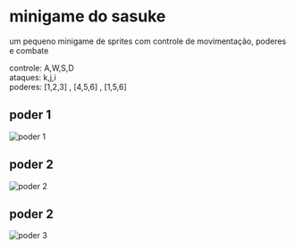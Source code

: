 # minigame do sasuke

um pequeno minigame de sprites
com controle de movimentação,
poderes e combate

controle: A,W,S,D\
ataques: k,j,i\
poderes: [1,2,3] , [4,5,6] , [1,5,6]

## poder 1

![poder 1](https://github.com/gabriel-ferreira-da-silva/sasuke-game/blob/master/images/s2.png)

## poder 2

![poder 2](https://github.com/gabriel-ferreira-da-silva/sasuke-game/blob/master/images/s1.png)

## poder 2

![poder 3](https://github.com/gabriel-ferreira-da-silva/sasuke-game/blob/master/images/s4.png)
